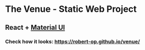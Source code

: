 # The Venue - Static Web Project

## React + [Material UI](https://material-ui.com/)

### Check how it looks: https://robert-op.github.io/venue/
